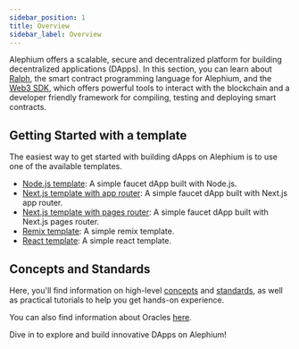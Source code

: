 ```yaml
---
sidebar_position: 1
title: Overview
sidebar_label: Overview
---
```


Alephium offers a scalable, secure and decentralized platform for
building decentralized applications (DApps). In this section, you can
learn about [Ralph](/ralph), the smart contract
programming language for Alephium, and the [Web3
SDK](/sdk/getting-started), which offers powerful tools to
interact with the blockchain and a developer friendly framework
for compiling, testing and deploying smart contracts.

## Getting Started with a template

The easiest way to get started with building dApps on Alephium is to use one of the available templates.

* [Node.js template](https://github.com/alephium/nodejs-dapp-template): A simple faucet dApp built with Node.js.
* [Next.js template with app router](https://github.com/alephium/nextjs-app-dapp-template): A simple faucet dApp built with Next.js app router.
* [Next.js template with pages router](https://github.com/alephium/nextjs-pages-dapp-template): A simple faucet dApp built with Next.js pages router.
* [Remix template](https://github.com/alephium/remix-dapp-template): A simple remix template.
* [React template](https://github.com/alephium/react-dapp-template): A simple react template.

## Concepts and Standards

Here, you'll find information on high-level
[concepts](/dapps/concepts/overview) and
[standards](/dapps/standards/fungible-tokens), as well as practical
tutorials to help you get hands-on experience.

You can also find information about Oracles [here](https://docs.alephium.org/infrastructure/Oracles).

Dive in to explore and build innovative DApps on Alephium!
